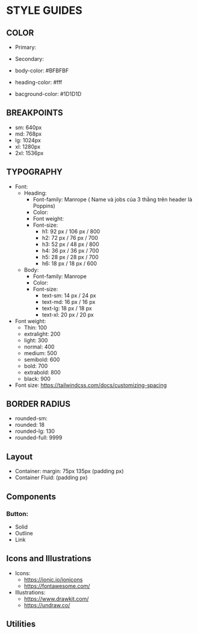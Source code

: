 # STYLE GUIDES

## COLOR

- Primary: 
- Secondary:

- body-color: #BFBFBF
- heading-color: #fff
- bacground-color: #1D1D1D

## BREAKPOINTS

- sm: 640px
- md: 768px
- lg: 1024px
- xl: 1280px
- 2xl: 1536px

## TYPOGRAPHY

- Font:
  - Heading:
    - Font-family: Manrope ( Name và jobs của 3 thằng trên header là Poppins)
    - Color: 
    - Font weight: 
    - Font-size:
      - h1: 92 px / 106 px / 800
      - h2: 72 px / 76 px / 700
      - h3: 52 px / 48 px / 800
      - h4: 36 px / 36 px / 700
      - h5: 28 px / 28 px / 700
      - h6: 18 px / 18 px / 600
  - Body:
    - Font-family: Manrope
    - Color:
    - Font-size:
      - text-sm: 14 px / 24 px
      - text-md: 16 px / 16 px
      - text-lg: 18 px / 18 px
      - text-xl: 20 px / 20 px
- Font weight:
  - Thin: 100
  - extralight: 200
  - light: 300
  - normal: 400
  - medium: 500
  - semibold: 600
  - bold: 700
  - extrabold: 800
  - black: 900
- Font size: https://tailwindcss.com/docs/customizing-spacing

## BORDER RADIUS

- rounded-sm: 
- rounded: 18
- rounded-lg: 130
- rounded-full: 9999

## Layout

- Container: margin: 75px 135px (padding px)
- Container Fluid:  (padding px)

## Components

### Button:

- Solid
- Outline
- Link

## Icons and Illustrations

- Icons:
  - https://ionic.io/ionicons
  - https://fontawesome.com/
- Illustrations:
  - https://www.drawkit.com/
  - https://undraw.co/

## Utilities
